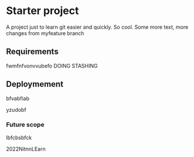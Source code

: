 # Starter project
A project just to learn git easier and quickly. So cool.
Some more text, more changes from myfeature branch

## Requirements
fwmfnfvonvvubefo
DOING STASHING

## Deploymement
bfvabfiab

yzudobf



### Future scope
lbfcbsbfck




2022NitnnLEarn